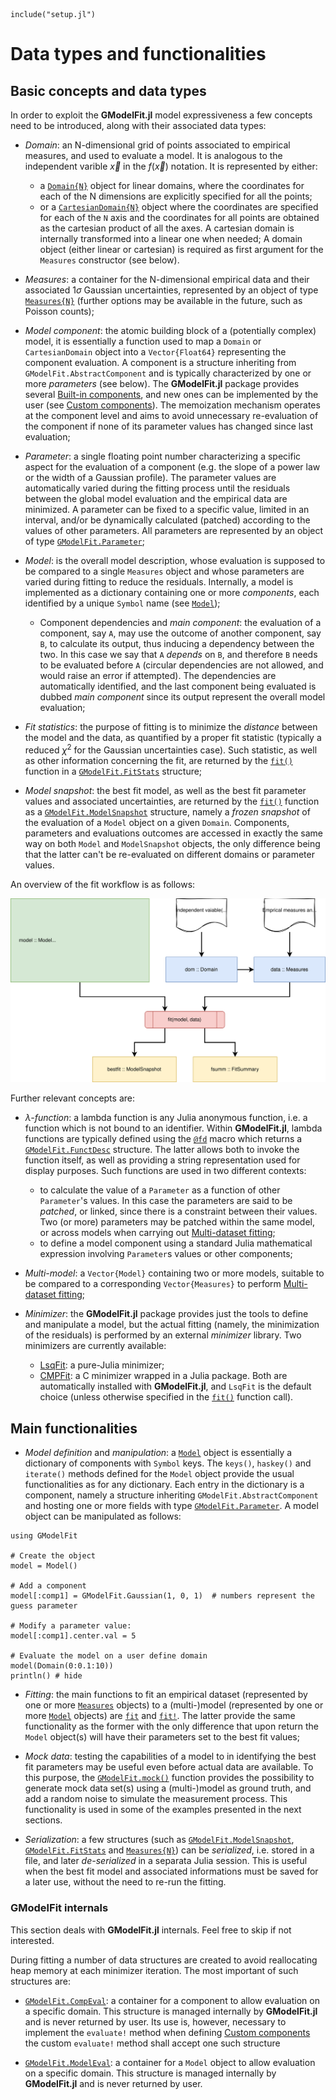 ```@setup abc
include("setup.jl")
```

# Data types and functionalities

## Basic concepts and data types
In order to exploit the **GModelFit.jl** model expressiveness a few concepts need to be introduced, along with their associated data types:

- *Domain*: an N-dimensional grid of points associated to empirical measures, and used to evaluate a model.  It is analogous to the independent varible $\vec{x}$ in the $f(\vec{x})$ notation. It is represented by either:
  - a [`Domain{N}`](@ref) object for linear domains, where the coordinates for each of the N dimensions are explicitly specified for all the points;
  - or a [`CartesianDomain{N}`](@ref) object where the coordinates are specified for each of the `N` axis and the coordinates for all points are obtained as the cartesian product of all the axes.  A cartesian domain is internally transformed into a linear one when needed;
  A domain object (either linear or cartesian) is required as first argument for the `Measures` constructor (see below).

- *Measures*: a container for the N-dimensional empirical data and their associated $1\sigma$ Gaussian uncertainties, represented by an object of type [`Measures{N}`](@ref) (further options may be available in the future, such as Poisson counts);

- *Model component*: the atomic building block of a (potentially complex) model, it is essentially a function used to map a `Domain` or `CartesianDomain` object into a `Vector{Float64}` representing the component evaluation.  A component is a structure inheriting from `GModelFit.AbstractComponent` and is typically characterized by one or more *parameters* (see below).   The **GModelFit.jl** package provides several [Built-in components](@ref), and new ones can be implemented by the user (see [Custom components](@ref)).  The memoization mechanism operates at the component level and aims to avoid unnecessary re-evaluation of the component if none of its parameter values has changed since last evaluation;

- *Parameter*: a single floating point number characterizing a specific aspect for the evaluation of a component (e.g. the slope of a power law or the width of a Gaussian profile). The parameter values are automatically varied during the fitting process until the residuals between the global model evaluation and the empirical data are minimized.  A parameter can be fixed to a specific value, limited in an interval, and/or be dynamically calculated (patched) according to the values of other parameters.  All parameters are represented by an object of type [`GModelFit.Parameter`](@ref);

- *Model*: is the overall model description, whose evaluation is supposed to be compared to a single `Measures` object and whose parameters are varied during fitting to reduce the residuals.  Internally, a model is implemented as a dictionary containing one or more *components*, each identified by a unique `Symbol` name (see [`Model`](@ref));

  - Component dependencies and *main component*: the evaluation of a component, say `A`, may use the outcome of another component, say `B`, to calculate its output, thus inducing a dependency between the two. In this case we say that `A` *depends* on `B`, and therefore `B` needs to be evaluated before `A` (circular dependencies are not allowed, and would raise an error if attempted).  The dependencies are automatically identified, and the last component being evaluated is dubbed *main component* since its output represent the overall model evaluation;

- *Fit statistics*: the purpose of fitting is to minimize the *distance* between the model and the data, as quantified by a proper fit statistic (typically a reduced $\chi^2$ for the Gaussian uncertainties case). Such statistic, as well as other information concerning the fit, are returned by the [`fit()`](@ref) function in a [`GModelFit.FitStats`](@ref) structure;

- *Model snapshot*: the best fit model, as well as the best fit parameter values and associated uncertainties, are returned by the [`fit()`](@ref) function as a [`GModelFit.ModelSnapshot`](@ref) structure, namely a *frozen snapshot* of the evaluation of a `Model` object on a given `Domain`.  Components, parameters and evaluations outcomes are accessed in exactly the same way on both `Model` and `ModelSnapshot` objects, the only difference being that the latter can't be re-evaluated on different domains or parameter values.

An overview of the fit workflow is as follows:

![](assets/schema.svg)

Further relevant concepts are:

- *λ-function*: a lambda function is any Julia anonymous function, i.e. a function which is not bound to an identifier.  Within **GModelFit.jl**, lambda functions are typically defined using the [`@fd`](@ref) macro which returns a [`GModelFit.FunctDesc`](@ref) structure.  The latter allows both to invoke the function itself, as well as providing a string representation used for display purposes.  Such functions are used in two different contexts:
  - to calculate the value of a `Parameter` as a function of other `Parameter`'s values. In this case the parameters are said to be *patched*, or linked, since there is a constraint between their values.  Two (or more) parameters may be patched within the same model, or across models when carrying out [Multi-dataset fitting](@ref);
  - to define a model component using a standard Julia mathematical expression involving `Parameter`s values or other components;

- *Multi-model*: a `Vector{Model}` containing two or more models, suitable to be compared to a corresponding `Vector{Measures}` to perform [Multi-dataset fitting](@ref);

- *Minimizer*: the **GModelFit.jl** package provides just the tools to define and manipulate a model, but the actual fitting (namely, the minimization of the residuals) is performed by an external *minimizer* library.  Two minimizers are currently available:
  - [LsqFit](https://github.com/JuliaNLSolvers/LsqFit.jl): a pure-Julia minimizer;
  - [CMPFit](https://github.com/gcalderone/CMPFit.jl): a C minimizer wrapped in a Julia package.
  Both are automatically installed with **GModelFit.jl**, and `LsqFit` is the default choice (unless otherwise specified in the [`fit()`](@ref) function call).



## Main functionalities

- *Model definition* and *manipulation*: a [`Model`](@ref) object is essentially a dictionary of components with `Symbol` keys.  The `keys()`, `haskey()` and `iterate()` methods defined for the `Model` object provide the usual functionalities as for any dictionary.  Each entry in the dictionary is a component, namely a structure inheriting `GModelFit.AbstractComponent` and hosting one or more fields with type [`GModelFit.Parameter`](@ref).  A model object can be manipulated as follows:
```@example abc
using GModelFit

# Create the object
model = Model()

# Add a component
model[:comp1] = GModelFit.Gaussian(1, 0, 1)  # numbers represent the guess parameter

# Modify a parameter value:
model[:comp1].center.val = 5

# Evaluate the model on a user define domain
model(Domain(0:0.1:10))
println() # hide
```

- *Fitting*: the main functions to fit an empirical dataset (represented by one or more [`Measures`](@ref) objects) to a (multi-)model (represented by one or more [`Model`](@ref) objects) are [`fit`](@ref) and [`fit!`](@ref).  The latter provide the same functionality as the former with the only difference that upon return the `Model` object(s) will have their parameters set to the best fit values;

- *Mock data*: testing the capabilities of a model to in identifying the best fit parameters may be useful even before actual data are available.  To this purpose, the [`GModelFit.mock()`](@ref) function provides the possibility to generate mock data set(s) using a (multi-)model as ground truth, and add a random noise to simulate the measurement process.  This functionality is used in some of the examples presented in the next sections.

- *Serialization*: a few structures (such as  [`GModelFit.ModelSnapshot`](@ref), [`GModelFit.FitStats`](@ref) and [`Measures{N}`](@ref)) can be *serialized*, i.e. stored in a file, and later *de-serialized* in a separata Julia session.  This is useful when the best fit model and associated informations must be saved for a later use, without the need to re-run the fitting.





### GModelFit internals

This section deals with **GModelFit.jl** internals.  Feel free to skip if not interested.

During fitting a number of data structures are created to avoid reallocating heap memory at each minimizer iteration.  The most important of such structures are:

- [`GModelFit.CompEval`](@ref): a container for a component to allow evaluation on a specific domain.  This structure is managed internally by **GModelFit.jl** and is never returned by user.  Its use is, however, necessary to implement the `evaluate!` method when defining [Custom components](@ref) the custom `evaluate!` method shall accept one such structure 

- [`GModelFit.ModelEval`](@ref): a container for a `Model` object to allow evaluation on a specific domain. This structure is managed internally by **GModelFit.jl** and is never returned by user.

